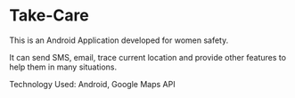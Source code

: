 # Take-Care
This is an Android Application developed for women safety.

It can send SMS, email, trace current location and provide other features to help them in many situations.

Technology Used: Android, Google Maps API
